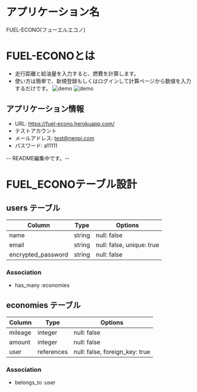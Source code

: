 # アプリケーション名
FUEL-ECONO(フューエルエコノ)

# FUEL-ECONOとは
- 走行距離と給油量を入力すると、燃費を計算します。
- 使い方は簡単で、新規登録もしくはログインして計算ページから数値を入力するだけです。
![demo](https://gyazo.com/ac0c65a1e9e95703af5fd7e9ce85edc4/raw)
![demo](https://gyazo.com/10da83aa64d7112e13d0ec3ccdf9c52b/raw)

## アプリケーション情報
- URL: https://fuel-econo.herokuapp.com/
- テストアカウント
 - メールアドレス: test@nenpi.com
 - パスワード: a11111

-- README編集中です。--



# FUEL_ECONOテーブル設計

## users テーブル

| Column             | Type   | Options                   |
| ------------------ | ------ | ------------------------- |
| name               | string | null: false               |
| email              | string | null: false, unique: true |
| encrypted_password | string | null: false               |

### Association

- has_many :economies


## economies テーブル

| Column  | Type       | Options                        |
| ------- | ---------- | ------------------------------ |
| mileage | integer    | null: false                    |
| amount  | integer    | null: false                    |
| user    | references | null: false, foreign_key: true |

### Association

- belongs_to :user
